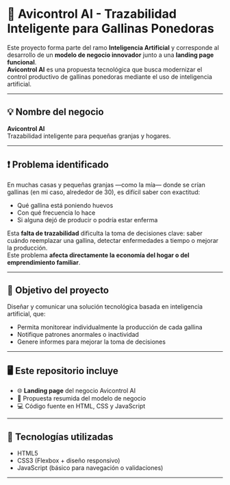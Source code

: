 # 🐔 Avicontrol AI - Trazabilidad Inteligente para Gallinas Ponedoras

Este proyecto forma parte del ramo **Inteligencia Artificial** y corresponde al desarrollo de un **modelo de negocio innovador** junto a una **landing page funcional**.  
**Avicontrol AI** es una propuesta tecnológica que busca modernizar el control productivo de gallinas ponedoras mediante el uso de inteligencia artificial.

---

## 💡 Nombre del negocio

**Avicontrol AI**  
Trazabilidad inteligente para pequeñas granjas y hogares.

---

## ❗ Problema identificado

En muchas casas y pequeñas granjas —como la mía— donde se crían gallinas (en mi caso, alrededor de 30), es difícil saber con exactitud:

- Qué gallina está poniendo huevos
- Con qué frecuencia lo hace
- Si alguna dejó de producir o podría estar enferma

Esta **falta de trazabilidad** dificulta la toma de decisiones clave: saber cuándo reemplazar una gallina, detectar enfermedades a tiempo o mejorar la producción.  
Este problema **afecta directamente la economía del hogar o del emprendimiento familiar**.

---

## 🎯 Objetivo del proyecto

Diseñar y comunicar una solución tecnológica basada en inteligencia artificial, que:

- Permita monitorear individualmente la producción de cada gallina
- Notifique patrones anormales o inactividad
- Genere informes para mejorar la toma de decisiones

---

## 🖥️ Este repositorio incluye

- 🌐 **Landing page** del negocio Avicontrol AI
- 📄 Propuesta resumida del modelo de negocio
- 💻 Código fuente en HTML, CSS y JavaScript

---

## 🚀 Tecnologías utilizadas

- HTML5
- CSS3 (Flexbox + diseño responsivo)
- JavaScript (básico para navegación o validaciones)

---
